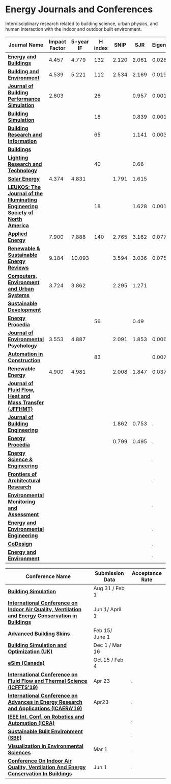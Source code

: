 # Energy Journals and Conferences
Interdisciplinary research related to building science, urban physics, and human interaction with the indoor and outdoor built environment.

| **Journal Name**  | **Impact Factor**  | **5-year IF**  | **H index** | **SNIP** | **SJR**  | EigenValue  |
|---|---|---|---|---|---|---|
| [**Energy and Buildings**](http://www.journals.elsevier.com/energy-and-buildings/)  | 4.457  | 4.779  | 132  | 2.120  |  2.061 | 0.028  |
| [**Building and Environment**](http://www.journals.elsevier.com/building-and-environment/)  |  4.539 | 5.221  | 112  |  2.534 | 2.169  | 0.019  |
| [**Journal of Building Performance Simulation**](http://www.tandfonline.com/toc/tbps20/current#.VGog2_nF_md)  | 2.603  |   | 26  |   | 0.957   | 0.001  |
| [**Building Simulation**](http://www.springer.com/engineering/civil+engineering/journal/12273)  |   |   | 18  |   | 0.839   |  0.001 |
| [**Building Research and Information**](http://www.tandfonline.com/toc/rbri20/current#.VGpOdPnF_mc)  |   |   | 65  |   | 1.141   |  0.003 |
| [**Buildings**](http://www.mdpi.com/journal/buildings)  |   |   |   |   |   |   |
| [**Lighting Research and Technology**](http://lrt.sagepub.com/)  |   |   | 40  |   |  0.66 |   |
| [**Solar Energy**](http://www.journals.elsevier.com/solar-energy/)  |  4.374 | 4.831  |   | 1.791  | 1.615  |   |
| [**LEUKOS: The Journal of the Illuminating Engineering Society of North America**](http://www.tandfonline.com/loi/ulks20#.VGpJsvnF_mc)  |   |   | 18  |   | 1.628  | 0.001  |
| [**Applied Energy**](http://www.journals.elsevier.com/applied-energy/)  | 7.900  | 7.888   |  140 | 2.765   | 3.162  | 0.077  |
| [**Renewable & Sustainable Energy Reviews**](http://www.journals.elsevier.com/renewable-and-sustainable-energy-reviews)  | 9.184  | 10.093  |   | 3.594  | 3.036  |  0.075 |
| [**Computers, Environment and Urban Systems**](http://www.journals.elsevier.com/computers-environment-and-urban-systems)  |  3.724 | 3.862  |   |   2.295 | 1.271  |   |
| [**Sustainable Development**](http://onlinelibrary.wiley.com/journal/10.1002/)  |   |   |   |   |   |   |
| [**Energy Procedia**](http://www.scimagojr.com/journalsearch.php?q=17700156736&tip=sid&clean=0)  |   |   | 56  |   | 0.49  |   |
| [**Journal of Environmental Psychology**](https://www.journals.elsevier.com/journal-of-environmental-psychology)  | 3.553    | 4.887   |   |  2.091  |  1.853  | 0.006  |
| [**Automation in Construction**]()  |   |   | 83  |   |   | 0.007  |
| [**Renewable Energy**](https://www.journals.elsevier.com/renewable-energy)  | 4.900  | 4.981   |   | 2.008   | 1.847  | 0.037  |
| [**Journal of Fluid Flow, Heat and Mass Transfer (JFFHMT)**](https://jffhmt.avestia.com/)  |   |   |   |   |   |   |
| [**Journal of Building Engineering**](https://www.journals.elsevier.com/journal-of-building-engineering)  |   |   |   | 1.862  | 0.753  | .  |
| [**Energy Procedia**](https://www.journals.elsevier.com/energy-procedia)  |   |   |   |   0.799  | 0.495  | .  |
| [**Energy Science & Engineering**]()  |   |   |   |   |   | .  |
| [**Frontiers of Architectural Research**](https://www.sciencedirect.com/journal/frontiers-of-architectural-research)  |   |   |   |   |   | .  |
| [**Environmental Monitoring and Assessment**](https://link.springer.com/journal/10661)  |   |   |   |   |   | .  |
| [**Energy and Environmental Engineering**](https://link.springer.com/journal/40095)  |   |   |   |   |   | .  |
| [**CoDesign**](https://www.tandfonline.com/toc/ncdn20/current)  |   |   |   |   |   | .  |
| [**Energy and Environment**](https://journals.sagepub.com/home/eae)  |   |   |   |   |   | .  |


| **Conference Name**  | **Submission Data**  | **Acceptance Rate**  |
|---|---|---|
| [**Building Simulation**](http://buildingsimulation2019.org/)  | Aug 31 / Feb 1  |   |
| [**International Conference on Indoor Air Quality, Ventilation and Energy Conservation in Buildings**](https://www.iaqvec2019.org/)  | Jun 1/ April 1  |   |
| [**Advanced Building Skins**](https://abs.green/home/)  |  Feb 15/ June 1 |   |
| [**Building Simulation and Optimization (UK)**](https://www.bso2018.event.cam.ac.uk/)  | Dec 1 / Mar 16  |   |
| [**eSim (Canada)**](http://esim2018.etsmtl.ca/)  |  Oct 15 / Feb 4 |   |
| [**International Conference on Fluid Flow and Thermal Science (ICFFTS’19)**](https://icffts.com/)  | Apr 23  |  . |
| [**International Conference on Advances in Energy Research and Applications (ICAERA’19)**](https://icaera.com/)  | Apr23  |  . |
| [**IEEE Int. Conf. on Robotics and Automation (ICRA)**]()  |   |  . |
| [**Sustainable Built Environment (SBE)**]()  |   |  . |
| [**Visualization in Environmental Sciences**](https://www.informatik.uni-leipzig.de/bsv/envirvis2019/)  | Mar 1  |  . |
| [**Conference On Indoor Air Quality, Ventilation And Energy Conservation In Buildings**](https://www.iaqvec2019.org/)  | Jun 1  |  . |




